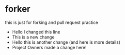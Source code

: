 # forker
this is just for forking and pull request practice
- Hello I changed this line
- This is a new change
- Hello this is another change (and here is more details)
- Project Owners made a change here!

